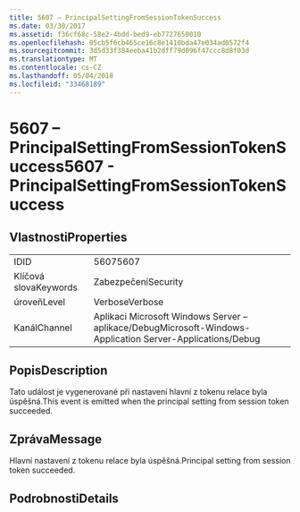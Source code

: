 ```yaml
---
title: 5607 – PrincipalSettingFromSessionTokenSuccess
ms.date: 03/30/2017
ms.assetid: f36cf68c-58e2-4bdd-bed9-eb7727650010
ms.openlocfilehash: 05cb5f6cb465ce16c8e1410bda47e034ad0572f4
ms.sourcegitcommit: 3d5d33f384eeba41b2dff79d096f47ccc8d8f03d
ms.translationtype: MT
ms.contentlocale: cs-CZ
ms.lasthandoff: 05/04/2018
ms.locfileid: "33468189"
---
```

# <a name="5607---principalsettingfromsessiontokensuccess"></a><span data-ttu-id="950ce-102">5607 – PrincipalSettingFromSessionTokenSuccess</span><span class="sxs-lookup"><span data-stu-id="950ce-102">5607 - PrincipalSettingFromSessionTokenSuccess</span></span>
## <a name="properties"></a><span data-ttu-id="950ce-103">Vlastnosti</span><span class="sxs-lookup"><span data-stu-id="950ce-103">Properties</span></span>  
  
|||  
|-|-|  
|<span data-ttu-id="950ce-104">ID</span><span class="sxs-lookup"><span data-stu-id="950ce-104">ID</span></span>|<span data-ttu-id="950ce-105">5607</span><span class="sxs-lookup"><span data-stu-id="950ce-105">5607</span></span>|  
|<span data-ttu-id="950ce-106">Klíčová slova</span><span class="sxs-lookup"><span data-stu-id="950ce-106">Keywords</span></span>|<span data-ttu-id="950ce-107">Zabezpečení</span><span class="sxs-lookup"><span data-stu-id="950ce-107">Security</span></span>|  
|<span data-ttu-id="950ce-108">úroveň</span><span class="sxs-lookup"><span data-stu-id="950ce-108">Level</span></span>|<span data-ttu-id="950ce-109">Verbose</span><span class="sxs-lookup"><span data-stu-id="950ce-109">Verbose</span></span>|  
|<span data-ttu-id="950ce-110">Kanál</span><span class="sxs-lookup"><span data-stu-id="950ce-110">Channel</span></span>|<span data-ttu-id="950ce-111">Aplikaci Microsoft Windows Server – aplikace/Debug</span><span class="sxs-lookup"><span data-stu-id="950ce-111">Microsoft-Windows-Application Server-Applications/Debug</span></span>|  
  
## <a name="description"></a><span data-ttu-id="950ce-112">Popis</span><span class="sxs-lookup"><span data-stu-id="950ce-112">Description</span></span>  
 <span data-ttu-id="950ce-113">Tato událost je vygenerované při nastavení hlavní z tokenu relace byla úspěšná.</span><span class="sxs-lookup"><span data-stu-id="950ce-113">This event is emitted when the principal setting from session token succeeded.</span></span>  
  
## <a name="message"></a><span data-ttu-id="950ce-114">Zpráva</span><span class="sxs-lookup"><span data-stu-id="950ce-114">Message</span></span>  
 <span data-ttu-id="950ce-115">Hlavní nastavení z tokenu relace byla úspěšná.</span><span class="sxs-lookup"><span data-stu-id="950ce-115">Principal setting from session token succeeded.</span></span>  
  
## <a name="details"></a><span data-ttu-id="950ce-116">Podrobnosti</span><span class="sxs-lookup"><span data-stu-id="950ce-116">Details</span></span>
